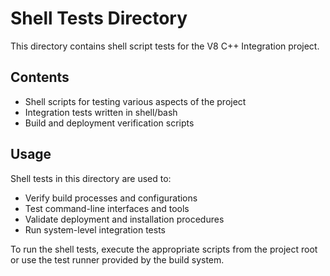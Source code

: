 # Shell Tests Directory

This directory contains shell script tests for the V8 C++ Integration project.

## Contents

- Shell scripts for testing various aspects of the project
- Integration tests written in shell/bash
- Build and deployment verification scripts

## Usage

Shell tests in this directory are used to:

- Verify build processes and configurations
- Test command-line interfaces and tools
- Validate deployment and installation procedures
- Run system-level integration tests

To run the shell tests, execute the appropriate scripts from the project root or use the test runner provided by the build system.